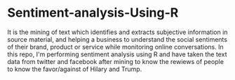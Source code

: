 # Sentiment-analysis-Using-R

It is the mining of text which identifies and extracts subjective information in source material, and helping a business to understand the social sentiments of their brand, product or service while monitoring online conversations. 
In this repo, I'm performing sentiment analysis using R and have taken the text data from twitter and facebook after mining to know the rewiews of people to know the favor/against of Hilary and Trump. 
